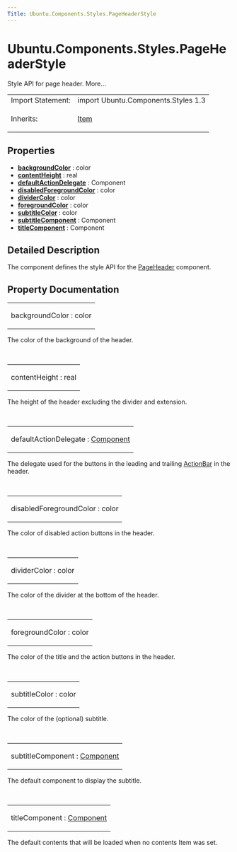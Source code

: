 ```yaml
---
Title: Ubuntu.Components.Styles.PageHeaderStyle
---
```


# Ubuntu.Components.Styles.PageHeaderStyle

<span class="subtitle"></span>
<!-- $$$PageHeaderStyle-brief -->
<p>Style API for page header. More...</p>
<!-- @@@PageHeaderStyle -->
<table class="alignedsummary">
<tr><td class="memItemLeft rightAlign topAlign"> Import Statement:</td><td class="memItemRight bottomAlign"> import Ubuntu.Components.Styles 1.3</td></tr><tr><td class="memItemLeft rightAlign topAlign"> Inherits:</td><td class="memItemRight bottomAlign"> <p><a href="../sdk-14.10/QtQuick.Item.md">Item</a></p>
</td></tr></table><ul>
</ul>
<h2 id="properties">Properties</h2>
<ul>
<li class="fn"><b><b><a href="#backgroundColor-prop">backgroundColor</a></b></b> : color</li>
<li class="fn"><b><b><a href="#contentHeight-prop">contentHeight</a></b></b> : real</li>
<li class="fn"><b><b><a href="#defaultActionDelegate-prop">defaultActionDelegate</a></b></b> : Component</li>
<li class="fn"><b><b><a href="#disabledForegroundColor-prop">disabledForegroundColor</a></b></b> : color</li>
<li class="fn"><b><b><a href="#dividerColor-prop">dividerColor</a></b></b> : color</li>
<li class="fn"><b><b><a href="#foregroundColor-prop">foregroundColor</a></b></b> : color</li>
<li class="fn"><b><b><a href="#subtitleColor-prop">subtitleColor</a></b></b> : color</li>
<li class="fn"><b><b><a href="#subtitleComponent-prop">subtitleComponent</a></b></b> : Component</li>
<li class="fn"><b><b><a href="#titleComponent-prop">titleComponent</a></b></b> : Component</li>
</ul>
<!-- $$$PageHeaderStyle-description -->
<h2 id="details">Detailed Description</h2>
</p>
<p>The component defines the style API for the <a href="Ubuntu.Components.PageHeader.md">PageHeader</a> component.</p>
<!-- @@@PageHeaderStyle -->
<h2>Property Documentation</h2>
<!-- $$$backgroundColor -->
<table class="qmlname"><tr valign="top" id="backgroundColor-prop"><td class="tblQmlPropNode"><p><span class="name">backgroundColor</span> : <span class="type">color</span></p></td></tr></table><p>The color of the background of the header.</p>
<!-- @@@backgroundColor -->
<br/>
<!-- $$$contentHeight -->
<table class="qmlname"><tr valign="top" id="contentHeight-prop"><td class="tblQmlPropNode"><p><span class="name">contentHeight</span> : <span class="type">real</span></p></td></tr></table><p>The height of the header excluding the divider and extension.</p>
<!-- @@@contentHeight -->
<br/>
<!-- $$$defaultActionDelegate -->
<table class="qmlname"><tr valign="top" id="defaultActionDelegate-prop"><td class="tblQmlPropNode"><p><span class="name">defaultActionDelegate</span> : <span class="type"><a href="../sdk-14.10/QtQml.Component.md">Component</a></span></p></td></tr></table><p>The delegate used for the buttons in the leading and trailing <a href="Ubuntu.Components.ActionBar.md">ActionBar</a> in the header.</p>
<!-- @@@defaultActionDelegate -->
<br/>
<!-- $$$disabledForegroundColor -->
<table class="qmlname"><tr valign="top" id="disabledForegroundColor-prop"><td class="tblQmlPropNode"><p><span class="name">disabledForegroundColor</span> : <span class="type">color</span></p></td></tr></table><p>The color of disabled action buttons in the header.</p>
<!-- @@@disabledForegroundColor -->
<br/>
<!-- $$$dividerColor -->
<table class="qmlname"><tr valign="top" id="dividerColor-prop"><td class="tblQmlPropNode"><p><span class="name">dividerColor</span> : <span class="type">color</span></p></td></tr></table><p>The color of the divider at the bottom of the header.</p>
<!-- @@@dividerColor -->
<br/>
<!-- $$$foregroundColor -->
<table class="qmlname"><tr valign="top" id="foregroundColor-prop"><td class="tblQmlPropNode"><p><span class="name">foregroundColor</span> : <span class="type">color</span></p></td></tr></table><p>The color of the title and the action buttons in the header.</p>
<!-- @@@foregroundColor -->
<br/>
<!-- $$$subtitleColor -->
<table class="qmlname"><tr valign="top" id="subtitleColor-prop"><td class="tblQmlPropNode"><p><span class="name">subtitleColor</span> : <span class="type">color</span></p></td></tr></table><p>The color of the (optional) subtitle.</p>
<!-- @@@subtitleColor -->
<br/>
<!-- $$$subtitleComponent -->
<table class="qmlname"><tr valign="top" id="subtitleComponent-prop"><td class="tblQmlPropNode"><p><span class="name">subtitleComponent</span> : <span class="type"><a href="../sdk-14.10/QtQml.Component.md">Component</a></span></p></td></tr></table><p>The default component to display the subtitle.</p>
<!-- @@@subtitleComponent -->
<br/>
<!-- $$$titleComponent -->
<table class="qmlname"><tr valign="top" id="titleComponent-prop"><td class="tblQmlPropNode"><p><span class="name">titleComponent</span> : <span class="type"><a href="../sdk-14.10/QtQml.Component.md">Component</a></span></p></td></tr></table><p>The default contents that will be loaded when no contents Item was set.</p>
<!-- @@@titleComponent -->
<br/>
